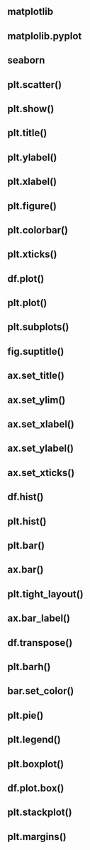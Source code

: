 ## matplotlib

## matplolib.pyplot

## seaborn

## plt.scatter()

## plt.show()

## plt.title()

## plt.ylabel()

## plt.xlabel()

## plt.figure()

## plt.colorbar()

## plt.xticks()

## df.plot()

## plt.plot()

## plt.subplots()

## fig.suptitle()

## ax.set_title()                     
## ax.set_ylim()                 
## ax.set_xlabel()            
## ax.set_ylabel()  
## ax.set_xticks() 

## df.hist()

## plt.hist()

## plt.bar()

## ax.bar()

## plt.tight_layout()

## ax.bar_label()

## df.transpose()

## plt.barh()

## bar.set_color()

## plt.pie()

## plt.legend()

## plt.boxplot()

## df.plot.box()

## plt.stackplot()

## plt.margins()

